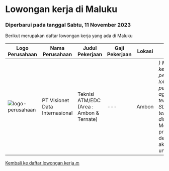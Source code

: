 
  # Lowongan kerja di Maluku

  ### Diperbarui pada tanggal Sabtu, 11 November 2023

  Berikut merupakan daftar lowongan kerja yang ada di Maluku

  |Logo Perusahaan | Nama Perusahaan | Judul Pekerjaan | Gaji Pekerjaan | Lokasi | Deskripsi | Tanggal diunggah | Pranala |
  | -------------- | --------------- | --------------- | --------- | --------- | -------------- | ------- | ----------- |
  |![logo-perusahaan](https://image-service-cdn.seek.com.au/84d23b3586ee4efd70ea62878095fcc6b1639e33/ee4dce1061f3f616224767ad58cb2fc751b8d2dc)|PT Visionet Data Internasional|Teknisi ATM/EDC (Area : Ambon & Ternate)|---|Ambon|*) Menangani kebutuhan pelanggan di lokasi pelanggan agar terpenuhi SLA yang telah ditentukan.*) Menganalisa problem/case dengan akurat untuk...|Rabu, 18 Oktober 2023|https://www.jobstreet.co.id/id/job/teknisi-atm-edc-area-%3A-ambon-ternate-4502361?token=0~59f788af-aa9b-4f21-8656-969eb6383e64&sectionRank=1&jobId=jobstreet-id-job-4502361|


  [Kembali ke daftar lowongan kerja 🔙](../README.md#daftar-lowongan-kerja)
  
